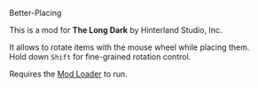Better-Placing


This is a mod for **The Long Dark** by Hinterland Studio, Inc.


It allows to rotate items with the mouse wheel while placing them.<br/>
Hold down `Shift` for fine-grained rotation control.


Requires the [Mod Loader](https://github.com/zeobviouslyfakeacc/ModLoaderInstaller) to run.
